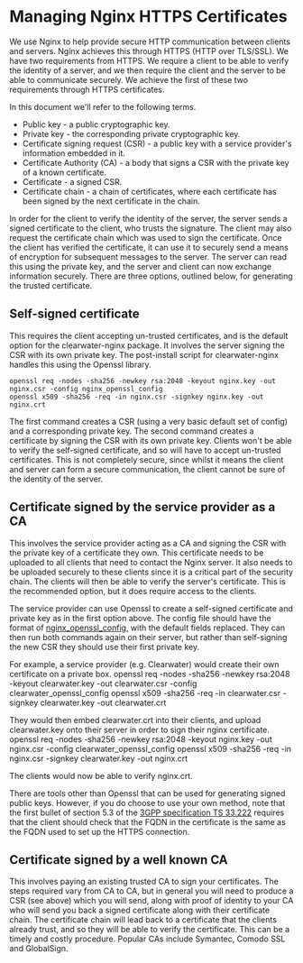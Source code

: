 # Managing Nginx HTTPS Certificates

We use Nginx to help provide secure HTTP communication between clients and servers. Nginx achieves this through HTTPS (HTTP over TLS/SSL). We have two requirements from HTTPS. We require a client to be able to verify the identity of a server, and we then require the client and the server to be able to communicate securely. We achieve the first of these two requirements through HTTPS certificates.

In this document we'll refer to the following terms.
* Public key - a public cryptographic key.
* Private key - the corresponding private cryptographic key.
* Certificate signing request (CSR) - a public key with a service provider's information embedded in it.
* Certificate Authority (CA) - a body that signs a CSR with the private key of a known certificate.
* Certificate - a signed CSR.
* Certificate chain - a chain of certificates, where each certificate has been signed by the next certificate in the chain.

In order for the client to verify the identity of the server, the server sends a signed certificate to the client, who trusts the signature. The client may also request the certificate chain which was used to sign the certificate. Once the client has verified the certificate, it can use it to securely send a means of encryption for subsequent messages to the server. The server can read this using the private key, and the server and client can now exchange information securely. There are three options, outlined below, for generating the trusted certificate.

## Self-signed certificate

This requires the client accepting un-trusted certificates, and is the default option for the clearwater-nginx package. It involves the server signing the CSR with its own private key. The post-install script for clearwater-nginx handles this using the Openssl library.

    openssl req -nodes -sha256 -newkey rsa:2048 -keyout nginx.key -out nginx.csr -config nginx_openssl_config
    openssl x509 -sha256 -req -in nginx.csr -signkey nginx.key -out nginx.crt

The first command creates a CSR (using a very basic default set of config) and a corresponding private key. The second command creates a certificate by signing the CSR with its own private key. Clients won't be able to verify the self-signed certificate, and so will have to accept un-trusted certificates. This is not completely secure, since whilst it means the client and server can form a secure communication, the client cannot be sure of the identity of the server.

## Certificate signed by the service provider as a CA

This involves the service provider acting as a CA and signing the CSR with the private key of a certificate they own. This certificate needs to be uploaded to all clients that need to contact the Nginx server. It also needs to be uploaded securely to these clients since it is a critical part of the security chain. The clients will then be able to verify the server's certificate. This is the recommended option, but it does require access to the clients.

The service provider can use Openssl to create a self-signed certificate and private key as in the first option above. The config file should have the format of [nginx_openssl_config](https://github.com/Metaswitch/clearwater-nginx/blob/master/clearwater-nginx/etc/nginx/ssl/nginx_openssl_config), with the default fields replaced. They can then run both commands again on their server, but rather than self-signing the new CSR they should use their first private key.

For example, a service provider (e.g. Clearwater) would create their own certificate on a private box.
    openssl req -nodes -sha256 -newkey rsa:2048 -keyout clearwater.key -out clearwater.csr -config clearwater_openssl_config
    openssl x509 -sha256 -req -in clearwater.csr -signkey clearwater.key -out clearwater.crt

They would then embed clearwater.crt into their clients, and upload clearwater.key onto their server in order to sign their nginx certificate.
    openssl req -nodes -sha256 -newkey rsa:2048 -keyout nginx.key -out nginx.csr -config clearwater_openssl_config
    openssl x509 -sha256 -req -in nginx.csr -signkey clearwater.key -out nginx.crt

The clients would now be able to verify nginx.crt.

There are tools other than Openssl that can be used for generating signed public keys. However, if you do choose to use your own method, note that the first bullet of section 5.3 of the [3GPP specification TS 33.222](http://www.3gpp.org/DynaReport/33222.htm) requires that the client should check that the FQDN in the certificate is the same as the FQDN used to set up the HTTPS connection.

## Certificate signed by a well known CA

This involves paying an existing trusted CA to sign your certificates. The steps required vary from CA to CA, but in general you will need to produce a CSR (see above) which you will send, along with proof of identity to your CA who will send you back a signed certificate along with their certificate chain. The certificate chain will lead back to a certificate that the clients already trust, and so they will be able to verify the certificate. This can be a timely and costly procedure. Popular CAs include Symantec, Comodo SSL and GlobalSign.
